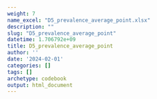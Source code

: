 ```yaml
---
weight: 7
name_excel: "D5_prevalence_average_point.xlsx"
description: ""
slug: "D5_prevalence_average_point"
datetime: 1.706792e+09
title: D5_prevalence_average_point
author: ''
date: '2024-02-01'
categories: []
tags: []
archetype: codebook
output: html_document
---
```


<div class="tabcontent"></div>
